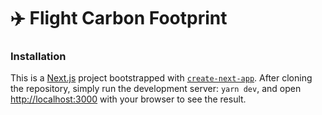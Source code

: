 # ✈️ Flight Carbon Footprint

### Installation

This is a [Next.js](https://nextjs.org/) project bootstrapped with [`create-next-app`](https://github.com/vercel/next.js/tree/canary/packages/create-next-app).
After cloning the repository, simply run the development server: `yarn dev`, and open [http://localhost:3000](http://localhost:3000) with your browser to see the result.
